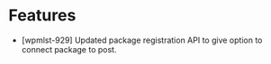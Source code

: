 # Features
* [wpmlst-929] Updated package registration API to give option to connect package to post.